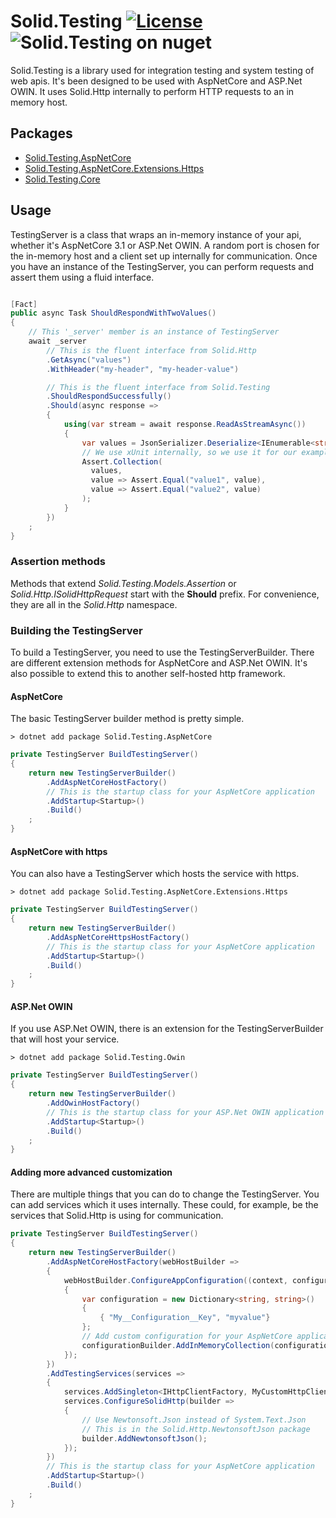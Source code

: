 # Solid.Testing [![License](https://img.shields.io/github/license/mashape/apistatus.svg)](https://en.wikipedia.org/wiki/MIT_License) ![Solid.Testing on nuget](https://img.shields.io/nuget/vpre/Solid.Testing.Core)

Solid.Testing is a library used for integration testing and system testing of web apis. It's been designed to be used with AspNetCore and ASP.Net OWIN. It uses Solid.Http internally to perform HTTP requests to an in memory host.

## Packages
* [Solid.Testing.AspNetCore](https://www.nuget.org/packages/Solid.Testing.AspNetCore)
* [Solid.Testing.AspNetCore.Extensions.Https](https://www.nuget.org/packages/Solid.Testing.AspNetCore.Extensions.Https)
* [Solid.Testing.Core](https://www.nuget.org/packages/Solid.Testing.Core)

## Usage
TestingServer is a class that wraps an in-memory instance of your api, whether it's AspNetCore 3.1 or ASP.Net OWIN. A random port is chosen for the in-memory host and a client set up internally for communication. Once you have an instance of the TestingServer, you can perform requests and assert them using a fluid interface.

``` csharp

[Fact]
public async Task ShouldRespondWithTwoValues()
{
    // This '_server' member is an instance of TestingServer
    await _server
        // This is the fluent interface from Solid.Http 
        .GetAsync("values")
        .WithHeader("my-header", "my-header-value")

        // This is the fluent interface from Solid.Testing
        .ShouldRespondSuccessfully()
        .Should(async response =>
        {
            using(var stream = await response.ReadAsStreamAsync())
            {
                var values = JsonSerializer.Deserialize<IEnumerable<string>>(stream);
                // We use xUnit internally, so we use it for our examples. However, any unit test framework can work.
                Assert.Collection(
                  values,
                  value => Assert.Equal("value1", value),
                  value => Assert.Equal("value2", value)
                );
            }
        })
    ;
}
```

### Assertion methods

Methods that extend _Solid.Testing.Models.Assertion_ or _Solid.Http.ISolidHttpRequest_ start with the __Should__ prefix. For convenience, they are all in the _Solid.Http_ namespace.

### Building the TestingServer
To build a TestingServer, you need to use the TestingServerBuilder. There are different extension methods for AspNetCore and ASP.Net OWIN. It's also possible to extend this to another self-hosted http framework.

#### AspNetCore
The basic TestingServer builder method is pretty simple.

```cli
> dotnet add package Solid.Testing.AspNetCore
```

```csharp
private TestingServer BuildTestingServer()
{
    return new TestingServerBuilder()
        .AddAspNetCoreHostFactory()
        // This is the startup class for your AspNetCore application
        .AddStartup<Startup>()
        .Build()
    ;
}
```

#### AspNetCore with https
You can also have a TestingServer which hosts the service with https.

```cli
> dotnet add package Solid.Testing.AspNetCore.Extensions.Https
```

```csharp
private TestingServer BuildTestingServer()
{
    return new TestingServerBuilder()
        .AddAspNetCoreHttpsHostFactory()
        // This is the startup class for your AspNetCore application
        .AddStartup<Startup>()
        .Build()
    ;
}
```

#### ASP.Net OWIN
If you use ASP.Net OWIN, there is an extension for the TestingServerBuilder that will host your service.

```cli
> dotnet add package Solid.Testing.Owin
```

```csharp
private TestingServer BuildTestingServer()
{
    return new TestingServerBuilder()
        .AddOwinHostFactory()
        // This is the startup class for your ASP.Net OWIN application
        .AddStartup<Startup>()
        .Build()
    ;
}
```

#### Adding more advanced customization
There are multiple things that you can do to change the TestingServer. You can add services which it uses internally. These could, for example, be the services that Solid.Http is using for communication.

```csharp
private TestingServer BuildTestingServer()
{
    return new TestingServerBuilder()
        .AddAspNetCoreHostFactory(webHostBuilder =>
        {
            webHostBuilder.ConfigureAppConfiguration((context, configurationBuilder) =>
            {
                var configuration = new Dictionary<string, string>()
                {
                    { "My__Configuration__Key", "myvalue"}
                };
                // Add custom configuration for your AspNetCore application.
                configurationBuilder.AddInMemoryCollection(configuration);
            });
        })
        .AddTestingServices(services => 
        {
            services.AddSingleton<IHttpClientFactory, MyCustomHttpClientFactory>();
            services.ConfigureSolidHttp(builder =>
            {
                // Use Newtonsoft.Json instead of System.Text.Json
                // This is in the Solid.Http.NewtonsoftJson package
                builder.AddNewtonsoftJson();
            });
        })
        // This is the startup class for your AspNetCore application
        .AddStartup<Startup>()
        .Build()
    ;
}
```